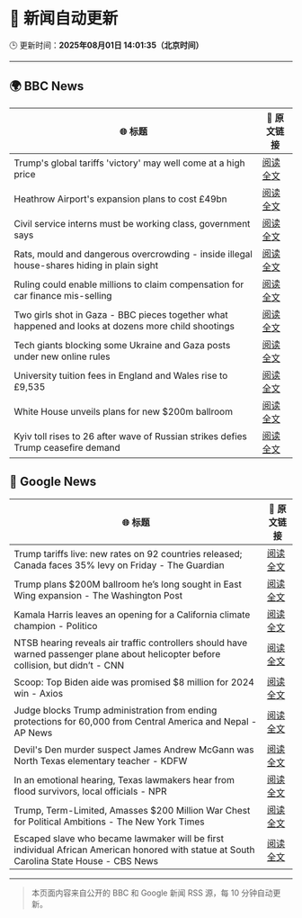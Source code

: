 # 🧠 新闻自动更新

🕒 更新时间：**2025年08月01日 14:01:35（北京时间）**

---

## 🌍 BBC News

| 🌐 标题 | 🔗 原文链接 |
|--------|-------------|
| Trump's global tariffs 'victory' may well come at a high price | [阅读全文](https://www.bbc.com/news/articles/c0l6g13rlwko?at_medium=RSS&at_campaign=rss) |
| Heathrow Airport's expansion plans to cost £49bn | [阅读全文](https://www.bbc.com/news/articles/cj6yz77nlw4o?at_medium=RSS&at_campaign=rss) |
| Civil service interns must be working class, government says | [阅读全文](https://www.bbc.com/news/articles/c3ez3v9v8jqo?at_medium=RSS&at_campaign=rss) |
| Rats, mould and dangerous overcrowding - inside illegal house-shares hiding in plain sight | [阅读全文](https://www.bbc.com/news/articles/c04r7l455zeo?at_medium=RSS&at_campaign=rss) |
| Ruling could enable millions to claim compensation for car finance mis-selling | [阅读全文](https://www.bbc.com/news/articles/c8j1jkyjl1xo?at_medium=RSS&at_campaign=rss) |
| Two girls shot in Gaza - BBC pieces together what happened and looks at dozens more child shootings | [阅读全文](https://www.bbc.com/news/videos/cjelp738zd7o?at_medium=RSS&at_campaign=rss) |
| Tech giants blocking some Ukraine and Gaza posts under new online rules | [阅读全文](https://www.bbc.com/news/articles/cj3l0e4vr0ko?at_medium=RSS&at_campaign=rss) |
| University tuition fees in England and Wales rise to £9,535 | [阅读全文](https://www.bbc.com/news/articles/cwyegp0dnq9o?at_medium=RSS&at_campaign=rss) |
| White House unveils plans for new $200m ballroom | [阅读全文](https://www.bbc.com/news/articles/c2l7dey54zjo?at_medium=RSS&at_campaign=rss) |
| Kyiv toll rises to 26 after wave of Russian strikes defies Trump ceasefire demand | [阅读全文](https://www.bbc.com/news/articles/ce930z8g9mvo?at_medium=RSS&at_campaign=rss) |

## 📰 Google News

| 🌐 标题 | 🔗 原文链接 |
|--------|-------------|
| Trump tariffs live: new rates on 92 countries released; Canada faces 35% levy on Friday - The Guardian | [阅读全文](https://news.google.com/rss/articles/CBMixAFBVV95cUxPaDE0TVpzandSYkNFbmZDQUF6S1dPNTYyZzJibS1wbG92N2o4UjZKZGdQZHl6cGxCWXVKeEhmckxINkVFQzdYOUNOX3paUTRoT2pYaFkxQ1NBbkJTOS12cXpldG5jcGJvTzBXVWhEQmV4VF85REw2YU95TmpZV0VQLVVOcUFzQVJ6RzVLTzRvNlVwQWxYTHlzb2U1aENzTG9QRnZhenFUZEdTVjA5VFhmeWpfeXdKSFc1aE9xaDBDRVNlVUZw?oc=5) |
| Trump plans $200M ballroom he’s long sought in East Wing expansion - The Washington Post | [阅读全文](https://news.google.com/rss/articles/CBMijgFBVV95cUxQRXdoRlBfSmtSYjlQZHRXMUlMclMtU2N5VDBIc3RvSEtPbjhyWG0xWGJVM3oxVzhjVWpERGdlU1JJMFdJRmpUVlNjYnJJb21IbzBqX3VlcWhZMl9yRmlXb0x4blJLRVVaN2F6UVNiTUxCVHlKQklBR19YTXRwRTN1dXpzR3pVaXRCTVh4cmtR?oc=5) |
| Kamala Harris leaves an opening for a California climate champion - Politico | [阅读全文](https://news.google.com/rss/articles/CBMiogFBVV95cUxQWjE0dks3M2RQbnpxUWVWNERIUExma0ZWNEtvbEVWNEdRclVFb2ZOUUZCR0ZVTDdvZDE2aWFQWVVMUW4wVl9jcjdhaDZLUEF1akRqMng3MzFjVlBVb3dtbGZBZl9CNGIxQVpLWTdGWlo5RjZINnlZVjRqVU5wb1JHSEtyb3dSdWdwZy1HNXFvTUVvaXFZLVA2ajRsc0NRczdHcUE?oc=5) |
| NTSB hearing reveals air traffic controllers should have warned passenger plane about helicopter before collision, but didn’t - CNN | [阅读全文](https://news.google.com/rss/articles/CBMicEFVX3lxTE5kV01CRldsZlVsMFdjajIxVjZHdlBSaHl2T0diU1h1NzVGaW8zT3ZuWGZrdVVwbnE5X09lSmRmMlI2OHVqVURBS3pTdjAxRXZRZGtrbVNRZGJaS2lORjZnTi1lYlUzZWdHZXlOazJoZlXSAXZBVV95cUxNR0syUzc3R3NlTURUT3JhRmlXNU9xWTZLT1dxRVB5R0F4ZklWVXhoSF9rZS1OZVR4ajdfeUVNM3R0a3R3SzNEMmFSTjZ4V3FOaGZ3d2gzV1ZNZl9kWWxwZ29oNVRyRUx2VHBSZXNZRlNNektNOFRB?oc=5) |
| Scoop: Top Biden aide was promised $8 million for 2024 win - Axios | [阅读全文](https://news.google.com/rss/articles/CBMiiAFBVV95cUxQYVljbzF1VTRZVlBwNzV5aEE5cnZKRDE0YlByZHR2QUFnYU9rZjBRY0xMT3JZSjFxQmFNWmptTS1uUjJIUVJNRnBlT0J0ZDJ6OWJnYmk2SHZnRl9JLXJNN1VQdVFqRjB6Q1RsVmlkM2x3eEdDWWRHTjYwT1hYd1g4UlJlUkNERkRJ?oc=5) |
| Judge blocks Trump administration from ending protections for 60,000 from Central America and Nepal - AP News | [阅读全文](https://news.google.com/rss/articles/CBMioAFBVV95cUxOdl8ySzZXV3puMktJdHFKY0pyZlI4ai1zMVkweU95dUJuREc2WVhCUzM0WXZYTlkzNUMwNWUtZ2dSUENXUmgyWGdNN3lYNlRaeFBXaElFNXJ0c0d3TUktQm5fYVo2NkR3emFDdDBJb0VxSEtUOWdkdGVzd1ItbmE0UFZNM1ZtVk16WUc1VWZEQ3I4TVNlT1VULWxoekxUbUhu?oc=5) |
| Devil's Den murder suspect James Andrew McGann was North Texas elementary teacher - KDFW | [阅读全文](https://news.google.com/rss/articles/CBMiigFBVV95cUxQcU1sVUJIWjBybk9EYVJ0eWloMTdZTjdjM29TX2dsSXFiMWVZeVFTV0tKU0pCWHhzSWZvUWJCUmtUMTFhNjBGSG11dVRNTkYzWThfWG1FdWdua1g4cmFNMEhRV2hybXdiUGl6d3A5Z0lzbmFVSE5BRTh3Nk10eW8zdG00YzNtellPWEHSAY8BQVVfeXFMT25oclptSHBUeFd3cllxYmVrSDZFbTZMZWsxOEJKRkZkbENMTzNpcVVvQTZUeUNISlNRZjdGMW9aN1FjRjNZTVRFYzdBRmpTODAwZVFvOHFzdnEyUFVtTnI5VVY0cml5RW1TNmpxSGdqcVNDb0JwYWhfY0RyRXlNeGlENmdVOU1UY0lxUjZFRzQ?oc=5) |
| In an emotional hearing, Texas lawmakers hear from flood survivors, local officials - NPR | [阅读全文](https://news.google.com/rss/articles/CBMixAFBVV95cUxPdnBBdDd2S0VJemcwZXByWXlneHVCZnU3dVk0aHg4R0VXOHZlTUhIR2lZV1dCbnNqNGlCal9KTGFiNmtqMXBSZE02UzZpc2RqVVBydUd3TlhrN0ltc3otOWtZUWQ3SWFweW01NzdNUEVfMXBIdExzVlVJS3hzYTM5N2Qxdk5sUHR3Q1dXOHJQMnd5WGRNRnVQdm5fMHpzcndnX3czWjM0Nm01ZVdRQURKWldWS1Y2c3UyX3BmZUI3Ti1lbG1m?oc=5) |
| Trump, Term-Limited, Amasses $200 Million War Chest for Political Ambitions - The New York Times | [阅读全文](https://news.google.com/rss/articles/CBMihAFBVV95cUxPdm84VlByWk9rdllkWmdfVm1ybTdhVGcxYVdmTmVBT294VTFsQUk4TXkzaUh5dFpRdno3ZkRobkxsWEZaWHJGUnZlekQ0RVZSQy10ZzZ0RDBjeTlzaGZzbUVQTEVEdFc3cTR4WXl3V2pyY0x6aGFrXzFnYWxlS3JGdVR1eW0?oc=5) |
| Escaped slave who became lawmaker will be first individual African American honored with statue at South Carolina State House - CBS News | [阅读全文](https://news.google.com/rss/articles/CBMic0FVX3lxTFA2MzUxc1NNTk1xdm5TQVFjUUFUNjQ0OW44R0pBQXJ5UWhfS3RVWnRKY0hhdnR3YVlHOERlNDdlNkxWX3ZNVG1VOE9XaDZFRWxqX2NnXzRvWTBGcTdMRVZsQkliYVVGVXFYb1BtUk5VZEpnSW_SAXhBVV95cUxPdmxPSWFDeWZvLS1iUDNWbHVKM3dXeVVMaThWcGwyTWFUT01OTWJCNlRCYzBZTmwyRDJDcEU4ZW9GS0lsZ3hzaDg5d2UtbEFPNWRCc1lJMDhVQnVLMjUwSGp2NVp3R3BlYTJ0bXB3VHZIQkZlaW5jc1M?oc=5) |

---
> 本页面内容来自公开的 BBC 和 Google 新闻 RSS 源，每 10 分钟自动更新。